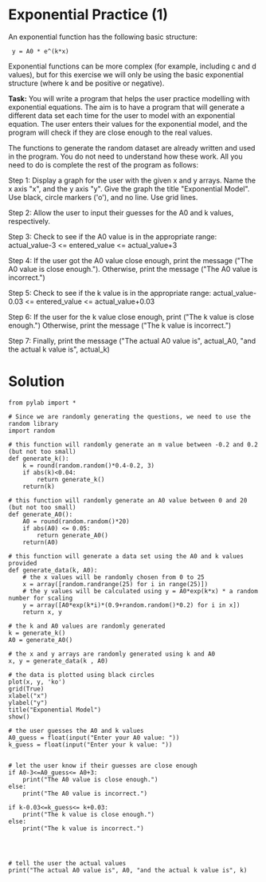 # Exponential Practice (1)

An exponential function has the following basic structure:

` y = A0 * e^(k*x)`

Exponential functions can be more complex (for example, including c and d values), but for this exercise we will only be using the basic exponential structure (where k and be positive or negative).

**Task:** You will write a program that helps the user practice modelling with exponential equations. The aim is to have a program that will generate a different data set each time for the user to model with an exponential equation. The user enters their values for the exponential model, and the program will check if they are close enough to the real values.

The functions to generate the random dataset are already written and used in the program. You do not need to understand how these work. All you need to do is complete the rest of the program as follows:

Step 1: Display a graph for the user with the given x and y arrays. Name the x axis "x", and the y axis "y". Give the graph the title "Exponential Model". Use black, circle markers ('o'), and no line. Use grid lines.

Step 2: Allow the user to input their guesses for the A0 and k values, respectively.

Step 3: Check to see if the A0 value is in the appropriate range: actual_value-3 <= entered_value <= actual_value+3

Step 4: If the user got the A0 value close enough, print the message ("The A0 value is close enough."). Otherwise, print the message ("The A0 value is incorrect.")

Step 5: Check to see if the k value is in the appropriate range: actual_value-0.03 <= entered_value <= actual_value+0.03

Step 6: If the user for the k value close enough, print ("The k value is close enough.") Otherwise, print the message ("The k value is incorrect.")

Step 7: Finally, print the message ("The actual A0 value is", actual_A0, "and the actual k value is", actual_k)


# Solution
```
from pylab import *

# Since we are randomly generating the questions, we need to use the random library
import random

# this function will randomly generate an m value between -0.2 and 0.2 (but not too small)
def generate_k():
    k = round(random.random()*0.4-0.2, 3)
    if abs(k)<0.04:
        return generate_k()     
    return(k)

# this function will randomly generate an A0 value between 0 and 20 (but not too small)
def generate_A0():
    A0 = round(random.random()*20)
    if abs(A0) <= 0.05:
        return generate_A0()
    return(A0)

# this function will generate a data set using the A0 and k values provided
def generate_data(k, A0):
    # the x values will be randomly chosen from 0 to 25
    x = array([random.randrange(25) for i in range(25)])
    # the y values will be calculated using y = A0*exp(k*x) * a random number for scaling
    y = array([A0*exp(k*i)*(0.9+random.random()*0.2) for i in x])
    return x, y
    
# the k and A0 values are randomly generated
k = generate_k()
A0 = generate_A0()

# the x and y arrays are randomly generated using k and A0
x, y = generate_data(k , A0)

# the data is plotted using black circles
plot(x, y, 'ko')
grid(True)
xlabel("x")
ylabel("y")
title("Exponential Model")
show()

# the user guesses the A0 and k values
A0_guess = float(input("Enter your A0 value: "))
k_guess = float(input("Enter your k value: "))


# let the user know if their guesses are close enough  
if A0-3<=A0_guess<= A0+3:
    print("The A0 value is close enough.")
else:
    print("The A0 value is incorrect.")

if k-0.03<=k_guess<= k+0.03:
    print("The k value is close enough.")
else:
    print("The k value is incorrect.")



        
# tell the user the actual values
print("The actual A0 value is", A0, "and the actual k value is", k)
```

